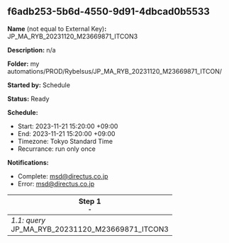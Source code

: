 ## f6adb253-5b6d-4550-9d91-4dbcad0b5533

**Name** (not equal to External Key)**:** JP_MA_RYB_20231120_M23669871_ITCON3

**Description:** n/a

**Folder:** my automations/PROD/Rybelsus/JP_MA_RYB_20231120_M23669871_ITCON/

**Started by:** Schedule

**Status:** Ready

**Schedule:**

* Start: 2023-11-21 15:20:00 +09:00
* End: 2023-11-21 15:20:00 +09:00
* Timezone: Tokyo Standard Time
* Recurrance: run only once

**Notifications:**

* Complete: msd@directus.co.jp
* Error: msd@directus.co.jp

| Step 1<br>_<small>-</small>_ |
| --- |
| _1.1: query_<br>JP_MA_RYB_20231120_M23669871_ITCON3 |
